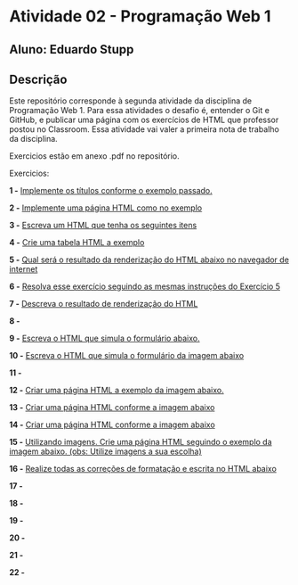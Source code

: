 # Atividade 02 - Programação Web 1
## Aluno: Eduardo Stupp

## Descrição
Este repositório corresponde à segunda atividade da disciplina de Programação Web 1. Para essa atividades o desafio é, entender o Git e GitHub, e publicar uma página com os exercícios de HTML que professor postou no Classroom. Essa atividade vai valer a primeira nota de trabalho da disciplina.

Exercicios estão em anexo .pdf no repositório.

Exercicios:

__1 -__ [Implemente os títulos conforme o exemplo passado.](/exercicios/01.html)


__2 -__ [Implemente uma página HTML como no exemplo](/exercicios/02.html)


__3 -__ [Escreva um HTML que tenha os seguintes itens](/exercicios/03.html)


__4 -__ [Crie uma tabela HTML a exemplo](/exercicios/04.html)


__5 -__ [Qual será o resultado da renderização do HTML abaixo no navegador de internet](/exercicios/05.png)


__6 -__ [Resolva esse exercício seguindo as mesmas instruções do Exercício 5](/exercicios/06.png)


__7 -__ [Descreva o resultado de renderização do HTML](/exercicios/07.txt)


__8 -__


__9 -__ [Escreva o HTML que simula o formulário abaixo.](/exercicios/09.html)


__10 -__ [Escreva o HTML que simula o formulário da imagem abaixo](/exercicios/10.html)


__11 -__ 


__12 -__ [Criar uma página HTML a exemplo da imagem abaixo.](/exercicios/12.html)


__13 -__ [Criar uma página HTML conforme a imagem abaixo](/exercicios/13.html)


__14 -__ [Criar uma página HTML conforme a imagem abaixo](/exercicios/14.html)


__15 -__ [Utilizando imagens. Crie uma página HTML seguindo o exemplo da imagem abaixo. (obs: Utilize imagens a sua escolha)](./exercicios/15.html)


__16 -__ [Realize todas as correções de formatação e escrita no HTML abaixo](./exercicios/16.html)


__17 -__


__18 -__


__19 -__


__20 -__


__21 -__


__22 -__
